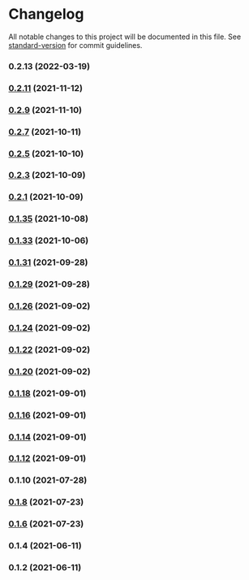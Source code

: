 # Changelog

All notable changes to this project will be documented in this file. See [standard-version](https://github.com/conventional-changelog/standard-version) for commit guidelines.

### 0.2.13 (2022-03-19)

### [0.2.11](https://github.com/kaeluka/mock-data-gen/compare/v0.2.9...v0.2.11) (2021-11-12)

### [0.2.9](https://github.com/kaeluka/mock-data-gen/compare/v0.2.7...v0.2.9) (2021-11-10)

### [0.2.7](https://github.com/kaeluka/mock-data-gen/compare/v0.2.5...v0.2.7) (2021-10-11)

### [0.2.5](https://github.com/kaeluka/mock-data-gen/compare/v0.2.1...v0.2.5) (2021-10-10)

### [0.2.3](https://github.com/kaeluka/mock-data-gen/compare/v0.2.1...v0.2.3) (2021-10-09)

### [0.2.1](https://github.com/kaeluka/mock-data-gen/compare/v0.1.35...v0.2.1) (2021-10-09)

### [0.1.35](https://github.com/kaeluka/mock-data-gen/compare/v0.1.33...v0.1.35) (2021-10-08)

### [0.1.33](https://github.com/kaeluka/mock-data-gen/compare/v0.1.31...v0.1.33) (2021-10-06)

### [0.1.31](https://github.com/kaeluka/mock-data-gen/compare/v0.1.29...v0.1.31) (2021-09-28)

### [0.1.29](https://github.com/kaeluka/mock-data-gen/compare/v0.1.26...v0.1.29) (2021-09-28)

### [0.1.26](https://github.com/kaeluka/mock-data-gen/compare/v0.1.24...v0.1.26) (2021-09-02)

### [0.1.24](https://github.com/kaeluka/mock-data-gen/compare/v0.1.22...v0.1.24) (2021-09-02)

### [0.1.22](https://github.com/kaeluka/mock-data-gen/compare/v0.1.20...v0.1.22) (2021-09-02)

### [0.1.20](https://github.com/kaeluka/mock-data-gen/compare/v0.1.18...v0.1.20) (2021-09-02)

### [0.1.18](https://github.com/kaeluka/mock-data-gen/compare/v0.1.16...v0.1.18) (2021-09-01)

### [0.1.16](https://github.com/kaeluka/mock-data-gen/compare/v0.1.14...v0.1.16) (2021-09-01)

### [0.1.14](https://github.com/kaeluka/mock-data-gen/compare/v0.1.12...v0.1.14) (2021-09-01)

### [0.1.12](https://github.com/kaeluka/mock-data-gen/compare/v0.1.10...v0.1.12) (2021-09-01)

### 0.1.10 (2021-07-28)

### [0.1.8](https://github.com/kaeluka/mock-data-gen/compare/v0.1.6...v0.1.8) (2021-07-23)

### [0.1.6](https://github.com/kaeluka/mock-data-gen/compare/v0.1.4...v0.1.6) (2021-07-23)

### 0.1.4 (2021-06-11)

### 0.1.2 (2021-06-11)
